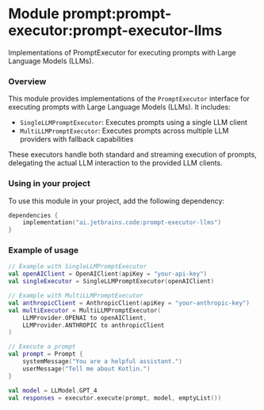 # Module prompt:prompt-executor:prompt-executor-llms

Implementations of PromptExecutor for executing prompts with Large Language Models (LLMs).

### Overview

This module provides implementations of the `PromptExecutor` interface for executing prompts with Large Language Models (LLMs). It includes:

- `SingleLLMPromptExecutor`: Executes prompts using a single LLM client
- `MultiLLMPromptExecutor`: Executes prompts across multiple LLM providers with fallback capabilities

These executors handle both standard and streaming execution of prompts, delegating the actual LLM interaction to the provided LLM clients.

### Using in your project

To use this module in your project, add the following dependency:

```kotlin
dependencies {
    implementation("ai.jetbrains.code:prompt-executor-llms")
}
```

### Example of usage

```kotlin
// Example with SingleLLMPromptExecutor
val openAIClient = OpenAIClient(apiKey = "your-api-key")
val singleExecutor = SingleLLMPromptExecutor(openAIClient)

// Example with MultiLLMPromptExecutor
val anthropicClient = AnthropicClient(apiKey = "your-anthropic-key")
val multiExecutor = MultiLLMPromptExecutor(
    LLMProvider.OPENAI to openAIClient,
    LLMProvider.ANTHROPIC to anthropicClient
)

// Execute a prompt
val prompt = Prompt {
    systemMessage("You are a helpful assistant.")
    userMessage("Tell me about Kotlin.")
}

val model = LLModel.GPT_4
val responses = executor.execute(prompt, model, emptyList())
```
